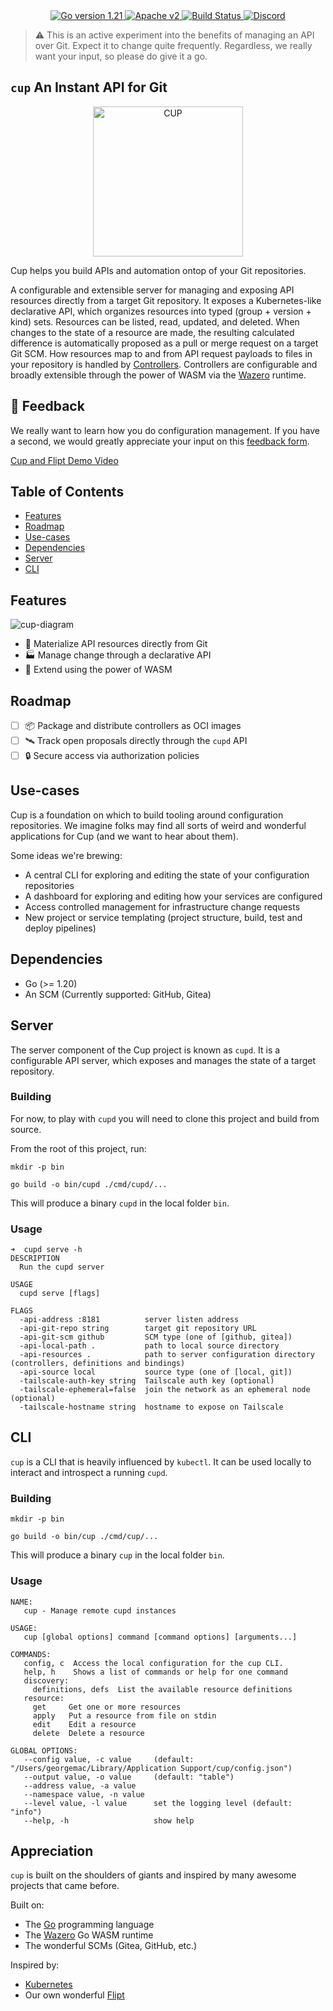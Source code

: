 <div align="center">
  <a href="https://github.com/flipt-io/cup/blob/main/go.mod">
    <img alt="Go version 1.21" src="https://img.shields.io/github/go-mod/go-version/flipt-io/cup">
  </a>
  <a href="https://github.com/flipt-io/cup/blob/main/LICENSE">
    <img alt="Apache v2" src="https://img.shields.io/github/license/flipt-io/cup">
  </a>
  <a href="https://github.com/flipt-io/cup/actions">
      <img src="https://github.com/flipt-io/cup/actions/workflows/test.yml/badge.svg" alt="Build Status" />
  </a>
  <a href="https://discord.gg/kRhEqG2TEZ">
      <img alt="Discord" src="https://img.shields.io/discord/960634591000014878?color=%238440f1&label=Discord&logo=discord&logoColor=%238440f1&style=flat">
  </a>
</div>

> ⚠️ This is an active experiment into the benefits of managing an API over Git.
> Expect it to change quite frequently.
> Regardless, we really want your input, so please do give it a go.

`cup` An Instant API for Git
----------------------------

<div align="center">
  <img src="https://github.com/flipt-io/cup/assets/1253326/d408dbe2-51bf-414e-93ec-603e09d5c1fa" alt="CUP" width="240" />
</div>

Cup helps you build APIs and automation ontop of your Git repositories.

A configurable and extensible server for managing and exposing API resources directly from a target Git repository.
It exposes a Kubernetes-like declarative API, which organizes resources into typed (group + version + kind) sets.
Resources can be listed, read, updated, and deleted. When changes to the state of a resource are made, the resulting
calculated difference is automatically proposed as a pull or merge request on a target Git SCM.
How resources map to and from API request payloads to files in your repository is handled by [Controllers](#controllers).
Controllers are configurable and broadly extensible through the power of WASM via the [Wazero](htts://github.com/tetratelabs/wazero) runtime.

## 📣 Feedback

We really want to learn how you do configuration management.
If you have a second, we would greatly appreciate your input on this [feedback form](https://1ld82idjvlr.typeform.com/to/egIn3GLO).

[Cup and Flipt Demo Video](https://github.com/flipt-io/cup/assets/1253326/9c045493-c7c1-44ad-9066-9649de8b57c1)

## Table of Contents

- [Features](#features)
- [Roadmap](#roadmap)
- [Use-cases](#use-cases)
- [Dependencies](#dependencies)
- [Server](#server)
- [CLI](#cli)

## Features

![cup-diagram](https://github.com/flipt-io/cup/assets/1253326/7a88d16c-c2c9-4d5b-8547-02c71043fd27)

- 🔋 Materialize API resources directly from Git
- 🏭 Manage change through a declarative API
- 🔩 Extend using the power of WASM

## Roadmap

- [ ] 📦 Package and distribute controllers as OCI images
- [ ] 🛰️ Track open proposals directly through the `cupd` API
- [ ] 🔒 Secure access via authorization policies

## Use-cases

Cup is a foundation on which to build tooling around configuration repositories.
We imagine folks may find all sorts of weird and wonderful applications for Cup (and we want to hear about them).

Some ideas we're brewing:

- A central CLI for exploring and editing the state of your configuration repositories
- A dashboard for exploring and editing how your services are configured
- Access controlled management for infrastructure change requests
- New project or service templating (project structure, build, test and deploy pipelines)

## Dependencies

- Go (>= 1.20)
- An SCM (Currently supported: GitHub, Gitea)

## Server

The server component of the Cup project is known as `cupd`.
It is a configurable API server, which exposes and manages the state of a target repository.

### Building

For now, to play with `cupd` you will need to clone this project and build from source.

From the root of this project, run:

```console
mkdir -p bin

go build -o bin/cupd ./cmd/cupd/...
```

This will produce a binary `cupd` in the local folder `bin`.

### Usage

```console
➜  cupd serve -h
DESCRIPTION
  Run the cupd server

USAGE
  cupd serve [flags]

FLAGS
  -api-address :8181          server listen address
  -api-git-repo string        target git repository URL
  -api-git-scm github         SCM type (one of [github, gitea])
  -api-local-path .           path to local source directory
  -api-resources .            path to server configuration directory (controllers, definitions and bindings)
  -api-source local           source type (one of [local, git])
  -tailscale-auth-key string  Tailscale auth key (optional)
  -tailscale-ephemeral=false  join the network as an ephemeral node (optional)
  -tailscale-hostname string  hostname to expose on Tailscale
```

## CLI

`cup` is a CLI that is heavily influenced by `kubectl`.
It can be used locally to interact and introspect a running `cupd`.

### Building

```console
mkdir -p bin

go build -o bin/cup ./cmd/cup/...
```

This will produce a binary `cup` in the local folder `bin`.

### Usage

```console
NAME:
   cup - Manage remote cupd instances

USAGE:
   cup [global options] command [command options] [arguments...]

COMMANDS:
   config, c  Access the local configuration for the cup CLI.
   help, h    Shows a list of commands or help for one command
   discovery:
     definitions, defs  List the available resource definitions
   resource:
     get     Get one or more resources
     apply   Put a resource from file on stdin
     edit    Edit a resource
     delete  Delete a resource

GLOBAL OPTIONS:
   --config value, -c value     (default: "/Users/georgemac/Library/Application Support/cup/config.json")
   --output value, -o value     (default: "table")
   --address value, -a value
   --namespace value, -n value
   --level value, -l value      set the logging level (default: "info")
   --help, -h                   show help
```

## Appreciation

`cup` is built on the shoulders of giants and inspired by many awesome projects that came before.

Built on:

- The [Go](https://go.dev/) programming language
- The [Wazero](https://github.com/tetratelabs/wazero/) Go WASM runtime
- The wonderful SCMs (Gitea, GitHub, etc.)

Inspired by:

- [Kubernetes](https://kubernetes.io/)
- Our own wonderful [Flipt](https://github.com/flipt-io/flipt)
